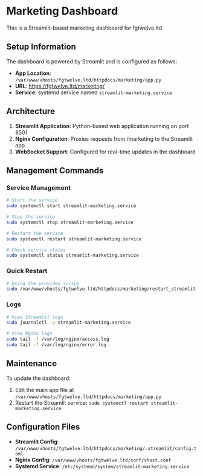 # Marketing Dashboard

This is a Streamlit-based marketing dashboard for fgtwelve.ltd.

## Setup Information

The dashboard is powered by Streamlit and is configured as follows:

- **App Location**: `/var/www/vhosts/fgtwelve.ltd/httpdocs/marketing/app.py`
- **URL**: https://fgtwelve.ltd/marketing/
- **Service**: systemd service named `streamlit-marketing.service`

## Architecture

1. **Streamlit Application**: Python-based web application running on port 8501
2. **Nginx Configuration**: Proxies requests from /marketing to the Streamlit app
3. **WebSocket Support**: Configured for real-time updates in the dashboard

## Management Commands

### Service Management

```bash
# Start the service
sudo systemctl start streamlit-marketing.service

# Stop the service
sudo systemctl stop streamlit-marketing.service

# Restart the service
sudo systemctl restart streamlit-marketing.service

# Check service status
sudo systemctl status streamlit-marketing.service
```

### Quick Restart

```bash
# Using the provided script
sudo /var/www/vhosts/fgtwelve.ltd/httpdocs/marketing/restart_streamlit.sh
```

### Logs

```bash
# View Streamlit logs
sudo journalctl -u streamlit-marketing.service

# View Nginx logs
sudo tail -f /var/log/nginx/access.log
sudo tail -f /var/log/nginx/error.log
```

## Maintenance

To update the dashboard:

1. Edit the main app file at `/var/www/vhosts/fgtwelve.ltd/httpdocs/marketing/app.py`
2. Restart the Streamlit service: `sudo systemctl restart streamlit-marketing.service`

## Configuration Files

- **Streamlit Config**: `/var/www/vhosts/fgtwelve.ltd/httpdocs/marketing/.streamlit/config.toml`
- **Nginx Config**: `/var/www/vhosts/fgtwelve.ltd/conf/vhost.conf`
- **Systemd Service**: `/etc/systemd/system/streamlit-marketing.service`